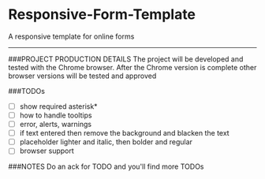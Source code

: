 Responsive-Form-Template
========================

A responsive template for online forms

---

###PROJECT PRODUCTION DETAILS
The project will be developed and tested with the Chrome browser. After the Chrome version is complete other browser versions will be tested and approved


###TODOs
- [ ] show required asterisk*
- [ ] how to handle tooltips
- [ ] error, alerts, warnings
- [ ] if text entered then remove the background and blacken the text
- [ ] placeholder lighter and italic, then bolder and regular
- [ ] browser support

###NOTES
Do an ack for TODO and you'll find more TODOs 